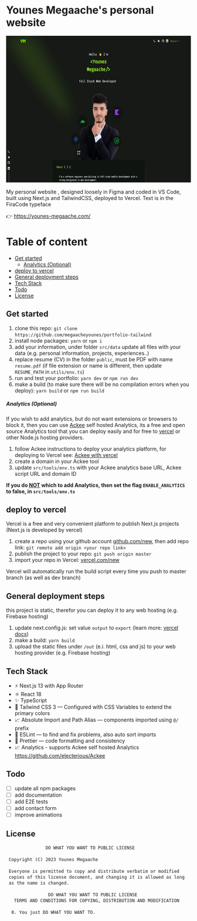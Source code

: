 # Younes Megaache's personal website

<p align="center">
<img src="public/screenshot.png" height="400"  >
</p>

My personal website , designed loosely in Figma and coded in VS Code, built using Next.js and TailwindCSS, deployed to Vercel.
Text is in the FiraCode typeface

👉 https://younes-megaache.com/

# Table of content

- [Get started](#get-started)
  - [Analytics (Optional)](#analytics-optional)
- [deploy to vercel](#deploy-to-vercel)
- [General deployment steps](#general-deployment-steps)
- [Tech Stack](#tech-stack)
- [Todo](#todo)
- [License](#license)

## Get started

1. clone this repo: `git clone https://github.com/megaacheyounes/portfolio-tailwind`
1. install node packages: `yarn` or `npm i`
1. add your information, under folder `src/data` update all files with your data (e.g. personal information, projects, experiences..)
1. replace resume (CV) in the folder `public`, must be PDF with name `resume.pdf` (if file extension or name is different, then update `RESUME_PATH` in `utils/env.ts`)
1. run and test your portfolio: `yarn dev` or `npm run dev`
1. make a build (to make sure there will be no compilation errors when you deploy): `yarn build` or `npm run build`

##### Analytics (Optional)

If you wish to add analytics, but do not want extensions or browsers to block it, then you can use [Ackee](https://github.com/electerious/Ackee) self hosted Analytics, its a free and open source Analytics tool that you can deploy easily and for free to [vercel](https://vercel.com/) or other Node.js hosting providers.

1. follow Ackee instructions to deploy your analytics platform, for deploying to Vercel see: [Ackee with vercel](https://github.com/electerious/Ackee/blob/master/docs/Get%20started.md#with-vercel)
1. create a domain in your Ackee tool
1. update `src/tools/env.ts` with your Ackee analytics base URL, Ackee script URL and domain ID

**If you do <ins>NOT</ins> which to add Analytics, then set the flag `ENABLE_ANALYTICS` to false, in `src/tools/env.ts`**

## deploy to vercel

Vercel is a free and very convenient platform to publish Next.js projects (Next.js is developed by vercel)

1. create a repo using your github account [github.com/new](https://github.com/new), then add repo link: `git remote add origin <your repo link>`
1. publish the project to your repo: `git push origin master`
1. import your repo in Vercel: [vercel.com/new](https://vercel.com/new)

Vercel will automatically run the build script every time you push to master branch (as well as dev branch)

## General deployment steps

this project is static, therefor you can deploy it to any web hosting (e.g. Firebase hosting)

1. update next.config.js: set value `output` to `export` (learn more: [vercel docs](https://nextjs.org/docs/pages/building-your-application/deploying/static-exports))
1. make a build: `yarn build`
1. upload the static files under `/out` (e.i. html, css and js) to your web hosting provider (e.g. Firebase hosting)

## Tech Stack

- ⚡️ Next.js 13 with App Router
- ⚛️ React 18
- ✨ TypeScript
- 💨 Tailwind CSS 3 — Configured with CSS Variables to extend the primary colors
- 📈 Absolute Import and Path Alias — components imported using `@/` prefix
- 📏 ESLint — to find and fix problems, also auto sort imports
- 💖 Prettier — code formatting and consistency
- 📈 Analytics - supports Ackee self hosted Analytics https://github.com/electerious/Ackee

## Todo

- [ ] update all npm packages
- [ ] add documentation
- [ ] add E2E tests
- [ ] add contact form
- [ ] improve animations

## License

```license
               DO WHAT YOU WANT TO PUBLIC LICENSE

 Copyright (C) 2023 Younes Megaache

 Everyone is permitted to copy and distribute verbatim or modified
 copies of this license document, and changing it is allowed as long
 as the name is changed.

                DO WHAT YOU WANT TO PUBLIC LICENSE
   TERMS AND CONDITIONS FOR COPYING, DISTRIBUTION AND MODIFICATION

  0. You just DO WHAT YOU WANT TO.
```
